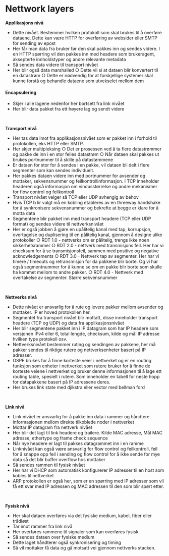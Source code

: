 # Nettwork layers

**Applikasjons nivå**
- Dette nivået. Bestemmer hvilken protokoll som skal brukes til å overføre dataene. Dette kan være HTTP for overføring av websider eller SMTP for sending av epost
- Her får man data fra bruker før den skal pakkes inn og sendes videre. I en HTTP spørring vil den pakkes inn med headere som brukeragent, aksepterte innholdstyper og andre relevante metadata
- Så sendes data videre til transport nivået
- Her blir også data marshalled
	○ Dette vil si at dataen blir konvertert til en datastrøm
	○ Dette er nødvendig for at forskjellige systemer skal kunne forstå og behandle dataene som utvekselet mellom dem


#### Encapsulering
- Skjer i alle lagene nedenfor her bortsett fra link nivået
- Her blir data pakket fra ett høyere lag og sendt videre

<br/>

**Transport nivå**
- Her tas data imot fra applikasjonsnivået som er pakket inn i forhold til protokollen, eks HTTP eller SMTP.
- Her skjer multipleksing
	○ Det er prosessen ved å ta flere datastrømmer og pakke de inn i en stor felles datastrøm
	○ Når dataen skal pakkes ut brukes portnummer til å skille på datastømmene
- Er dataen for stor for å sendes i en pakke, vil dataen bli delt i flere segmenter som kan sendes individuelt.
- Her pakkes dataen videre inn med portnummer for avsender og mottaker, sekvensnummer og feilkontrollinformasjon. I TCP inneholder headeren også informasjon om vindusstørrelse og andre mekanismer for flow control og feilkontroll
- Transport nivået velger så TCP eller UDP avhengig av behov
- Hvis TCP b lir valgt må en kobling etableres av en threeway handshake for å synkronisere sekvensnummer og bekrefte at begge er klare for å motta data
- Segmentene blir pakket inn med transport headere (TCP eller UDP format) og sendes videre til nettverksnivået
- Her er også jobben å gjøre en upålitelig kanal med tap, korrupsjon, overtagelse og duplisering til en pålitelig kanal, gjennom å designe ulike protokoller
	○ RDT 1.0 - nettverks om er pålitelig, trengs ikke noen sikkerhetsrammer
	○ RDT  2.0 - nettverk med transmisjons feil. Her har vi checksum for å se transmisjonsfeil, sammen med positive og negative acknowledgements
	○ RDT 3.0 - Nettverk tap av segmenter. Her har vi timere / timeouts og retransmisjon for da pakkene blir borte. Og vi har også segmentnummer for å kunne se om en pakke blir borte som skulle ha kommet mellom to andre pakker.
	○ RDT 4.0 - Nettverk med overtakelse av segmenter. Større sekvensnummer
		
<br/>		
	
**Nettverks nivå** 
- Dette nivået er ansvarlig for å rute og levere pakker mellom avsender og mottaker. IP er hoved protokollen her. 
- Segmentet fra transport nivået blir mottatt, disse inneholder transport headere (TCP og UDP) og data fra applikasjonsnivået
- Her blir segmentene pakket inn i IP datagram som har IP headere som versjonen IPv4 eller 6, total lengde, checksum, kilde og mål IP adresse hvilken type protokoll osv.
- Nettverksnivået bestemmer ruting og sendingen av pakkene, her må pakker sendes til riktige rutere og nettverksenheter basert på IP adresser. 
- OSPF brukes for å finne korteste veier i nettverket og er en routing funksjon som enheter i nettverket som rutere bruker for å finne de korteste veiene i nettverket og bruker denne informasjonen til å lage ett routing table, spesielt i rutere. Som inneholder en tabell for neste hopp for datapakkene basert på IP adressene deres.
- Her brukes link state med djikstra eller vector med bellman ford

<br/>

**Link nivå**
- Link nivået er ansvarlig for å pakke inn data i rammer og håndtere informasjonen mellom direkte tilkoblede noder i nettverket
- Mottar IP datagram fra nettverk nivået
- Her blir det lagt til link headere og trailere. Kilde MAC adresse, Mål MAC adresse, ethertype og frame check sequence
- Når nye headere er lagt til pakkes datagrammet inn i en ramme
- Linknivået kan også være ansvarlig for flow control og feilkontroll, feil for å snappe opp feil i sending og flow control for å ikke sende for mye data så det blir buffer overflow hos mottaker
- Så sendes rammen til fysisk nivået
- Her har vi DHCP som automatisk konfigurerer IP adresser til en host som kobles til nettverket
- ARP protokollen er også her, som er en spørring med IP adresser som vil få ett svar med IP adressen og MAC adressen til den som blir spørt etter.

<br/>

**Fysisk nivå**
- Her skal dataen overføres via det fysiske medium, kabel, fiber eller trådløst
- Tar imot rammer fra link nivå
- Her overføres rammene til signaler som kan overføres fysisk
- Så sendes dataen over fysiske medium
- Dette laget håndterer også synkronisering og timing
- Så vil mottaker få data og gå motsatt vei gjennom nettverks stacken.



